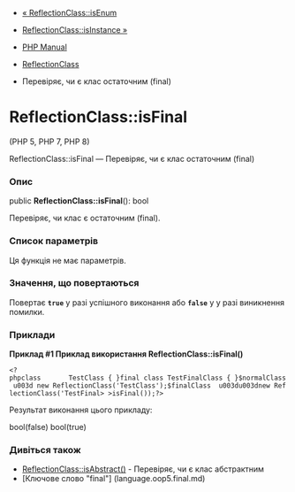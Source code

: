 - [« ReflectionClass::isEnum](reflectionclass.isenum.md)
- [ReflectionClass::isInstance »](reflectionclass.isinstance.md)

- [PHP Manual](index.md)
- [ReflectionClass](class.reflectionclass.md)
- Перевіряє, чи є клас остаточним (final)

# ReflectionClass::isFinal

(PHP 5, PHP 7, PHP 8)

ReflectionClass::isFinal — Перевіряє, чи є клас остаточним
(final)

### Опис

public **ReflectionClass::isFinal**(): bool

Перевіряє, чи клас є остаточним (final).

### Список параметрів

Ця функція не має параметрів.

### Значення, що повертаються

Повертає **`true`** у разі успішного виконання або **`false`** у
у разі виникнення помилки.

### Приклади

**Приклад #1 Приклад використання **ReflectionClass::isFinal()****

` <?phpclass       TestClass { }final class TestFinalClass { }$normalClass u003d new ReflectionClass('TestClass');$finalClass  u003du003dnew ReflectionClass('TestFinal> >isFinal());?> `

Результат виконання цього прикладу:

bool(false)
bool(true)

### Дивіться також

- [ReflectionClass::isAbstract()](reflectionclass.isabstract.md) -
Перевіряє, чи є клас абстрактним
- [Ключове слово "final"] (language.oop5.final.md)
